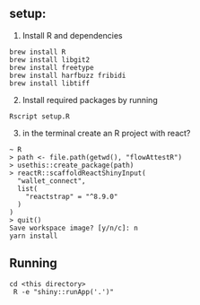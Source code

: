 ## setup:

1.  Install R and dependencies

```
brew install R
brew install libgit2 
brew install freetype
brew install harfbuzz fribidi
brew install libtiff  
```


2.  Install required packages by running

 ```
 Rscript setup.R
 ```

3.  in the terminal create an R project with react?

```
~ R
> path <- file.path(getwd(), "flowAttestR")
> usethis::create_package(path)
> reactR::scaffoldReactShinyInput(
  "wallet_connect", 
  list(
    "reactstrap" = "^8.9.0"
  )
)
> quit()
Save workspace image? [y/n/c]: n
yarn install

```

## Running

```
cd <this directory>
 R -e "shiny::runApp('.')"
```
